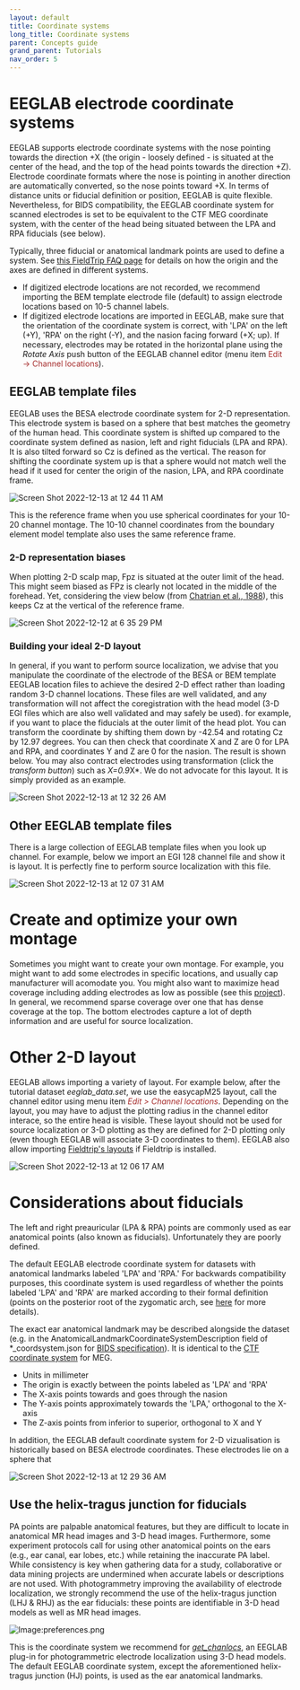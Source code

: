 ```yaml
---
layout: default
title: Coordinate systems
long_title: Coordinate systems
parent: Concepts guide
grand_parent: Tutorials
nav_order: 5
---
```

EEGLAB electrode coordinate systems
=========

EEGLAB supports electrode coordinate systems with the nose pointing towards the direction +X (the origin - loosely defined - is situated at the center of the head, and the top of the head points towards the direction +Z). Electrode coordinate formats where the nose is pointing in another direction are automatically converted, so the nose points toward +X. In terms of distance units or fiducial definition or position, EEGLAB is quite flexible. Nevertheless, for BIDS compatibility, the EEGLAB coordinate system for scanned electrodes is set to be equivalent to the CTF MEG coordinate system, with the center of the head being situated between the LPA and RPA fiducials (see below).

Typically, three fiducial or anatomical landmark points are used to define a system. See [this FieldTrip FAQ page](https://www.fieldtriptoolbox.org/faq/how_are_the_different_head_and_mri_coordinate_systems_defined/#details-of-the-mni-coordinate-system) for details on how the origin and the axes are defined in different systems.

- If digitized electrode locations are not recorded, we recommend importing the BEM template electrode file (default) to assign electrode locations based on 10-5 channel labels. 
- If digitized electrode locations are imported in EEGLAB, make sure that the orientation of the coordinate system is correct, with 'LPA' on the left (+Y), 'RPA' on the right (-Y), and the nasion facing forward (+X; up). If necessary, electrodes may be rotated in the horizontal plane using the <i>Rotate Axis</i> push button of the EEGLAB channel editor (menu item <span style="color: brown">Edit → Channel locations</span>).

## EEGLAB template files

EEGLAB uses the BESA electrode coordinate system for 2-D representation. This electrode system is based on a sphere that best matches the geometry of the human head. This coordinate system is shifted up compared to the coordinate system defined as nasion, left and right fiducials (LPA and RPA). It is also tilted forward so Cz is defined as the vertical. The reason for shifting the coordinate system up is that a sphere would not match well the head if it used for center the origin of the nasion, LPA, and RPA coordinate frame.

![Screen Shot 2022-12-13 at 12 44 11 AM](https://user-images.githubusercontent.com/1872705/207268589-53f5e8f4-9138-4273-ade5-c8d8ee8729f9.png)

This is the reference frame when you use spherical coordinates for your 10-20 channel montage. The 10-10 channel coordinates from the boundary element model template also uses the same reference frame.

### 2-D representation biases

When plotting 2-D scalp map, Fpz is situated at the outer limit of the head. This might seem biased as FPz is clearly not located in the middle of the forehead. Yet, considering the view below (from [Chatrian et al., 1988](https://pubmed.ncbi.nlm.nih.gov/3250964/)), this keeps Cz at the vertical of the reference frame. 

![Screen Shot 2022-12-12 at 6 35 29 PM](https://user-images.githubusercontent.com/1872705/207267890-43c43a92-53c8-483a-95f1-8c9483d57310.png)

### Building your ideal 2-D layout

In general, if you want to perform source localization, we advise that you manipulate the coordinate of the electrode of the BESA or BEM template EEGLAB location files to achieve the desired 2-D effect rather than loading random 3-D channel locations. These files are well validated, and any transformation will not affect the coregistration with the head model (3-D EGI files which are also well validated and may safely be used). for example, if you want to place the fiducials at the outer limit of the head plot. You can transform the coordinate by shifting them down by -42.54 and rotating Cz by 12.97 degrees. You can then check that coordinate X and Z are 0 for LPA and RPA, and coordinates Y and Z are 0 for the nasion. The result is shown below. You may also contract electrodes using transformation (click the *transform button*) such as *X=0.9*X*. We do not advocate for this layout. It is simply provided as an example. 

![Screen Shot 2022-12-13 at 12 32 26 AM](https://user-images.githubusercontent.com/1872705/207265613-329d35a4-e540-47c2-b7c5-82063a16722e.png)

## Other EEGLAB template files

There is a large collection of EEGLAB template files when you look up channel. For example, below we import an EGI 128 channel file and show it is layout. It is perfectly fine to perform source localization with this file.

![Screen Shot 2022-12-13 at 12 07 31 AM](https://user-images.githubusercontent.com/1872705/207260856-073113fb-cf7f-488a-8a5c-d118fccec67b.png)

# Create and optimize your own montage

Sometimes you might want to create your own montage. For example, you might want to add some electrodes in specific locations, and usually cap manufacturer will acomodate you. You might also want to maximize head coverage including adding electrodes as low as possible  (see this [project](https://github.com/arnodelorme/optimize_montage)). In general, we recommend sparse coverage over one that has dense coverage at the top. The bottom electrodes capture a lot of depth information and are useful for source localization.

# Other 2-D layout

EEGLAB allows importing a variety of layout. For example below, after the tutorial dataset *eeglab_data.set*, we use the easycapM25 layout, call the channel editor using menu item <span style="color:brown">*Edit > Channel locations*</span>. Depending on the layout, you may have to adjust the plotting radius in the channel editor interace, so the entire head is visible. These layout should not be used for source localization or 3-D plotting as they are defined for 2-D plotting only (even though EEGLAB will associate 3-D coordinates to them). EEGLAB also allow importing [Fieldtrip's layouts](https://www.fieldtriptoolbox.org/template/layout/) if Fieldtrip is installed.

![Screen Shot 2022-12-13 at 12 06 17 AM](https://user-images.githubusercontent.com/1872705/207261211-d4b3408a-ef84-42b9-82b4-22bfc9677b4c.png)


# Considerations about fiducials

The left and right preauricular (LPA & RPA) points are commonly used as ear anatomical points (also known as fiducials). Unfortunately they are poorly defined.

The default EEGLAB electrode coordinate system for datasets with anatomical landmarks labeled 'LPA' and 'RPA.' For backwards compatibility purposes, this coordinate system is used regardless of whether the points labeled 'LPA' and 'RPA' are marked according to their formal definition (points on the posterior root of the zygomatic arch, see [here](https://www.fieldtriptoolbox.org/faq/how_are_the_lpa_and_rpa_points_defined/) for more details).

The exact ear anatomical landmark may be described alongside the dataset (e.g. in the AnatomicalLandmarkCoordinateSystemDescription field of *_coordsystem.json for [BIDS specification](https://bids-specification.readthedocs.io/en/stable/04-modality-specific-files/03-electroencephalography.html#coordinate-system-json-_coordsystemjson)). It is identical to the [CTF coordinate system](https://www.fieldtriptoolbox.org/faq/how_are_the_different_head_and_mri_coordinate_systems_defined/#details-of-the-ctf-coordinate-system) for MEG.
- Units in millimeter
- The origin is exactly between the points labeled as 'LPA' and 'RPA'
- The X-axis points towards and goes through the nasion
- The Y-axis points approximately towards the 'LPA,' orthogonal to the X-axis
- The Z-axis points from inferior to superior, orthogonal to X and Y

In addition, the EEGLAB default coordinate system for 2-D vizualisation is historically based on BESA electrode coordinates. These electrodes lie on a sphere that 

![Screen Shot 2022-12-13 at 12 29 36 AM](https://user-images.githubusercontent.com/1872705/207265225-94db3e70-3dab-48db-950d-230d9cc9b93b.png)

## Use the helix-tragus junction for fiducials
PA points are palpable anatomical features, but they are difficult to locate in anatomical MR head images and 3-D head images. Furthermore, some experiment protocols call for using other anatomical points on the ears (e.g.,  ear canal, ear lobes, etc.) while retaining the inaccurate PA label. While consistency is key when gathering data for a study, collaborative or data mining projects are undermined when accurate labels or descriptions are not used. With photogrammetry improving the availability of electrode localization, we strongly recommend the use of the helix-tragus junction (LHJ &  RHJ) as the ear fiducials: these points are identifiable in 3-D head models as well as MR head images. 

![Image:preferences.png](/assets/images/helixTragus.PNG)

This is the coordinate system we recommend for [<i>get_chanlocs</i>](https://github.com/sccn/get_chanlocs/wiki), an EEGLAB plug-in for photogrammetric electrode localization using 3-D head models. The default EEGLAB coordinate system, except the aforementioned helix-tragus junction (HJ) points, is used as the ear anatomical landmarks.


